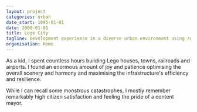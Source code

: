 ```yaml
---
layout: project
categories: urban
date_start: 1995-01-01
date: 2000-01-01
title: Lego City
tagline: Development experience in a diverse urban environment using recyclable materials.
organisation: Home
---
```

As a kid, I spent countless hours building Lego houses, towns, railroads and airports. I found an enormous amount of joy and patience optimising the overall scenery and harmony and maximising the infrastructure's efficiency and resilience.

While I can recall some monstrous catastrophes, I mostly remember remarkably high citizen satisfaction and feeling the pride of a content mayor.
